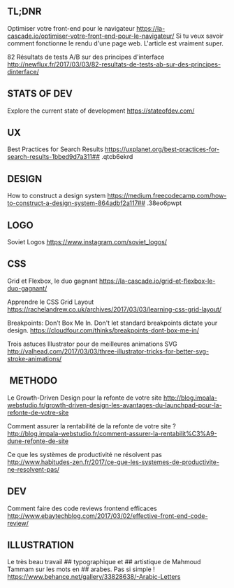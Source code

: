 ## TL;DNR​ ​

​Optimiser votre front-end pour le navigateur
https://la-cascade.io/optimiser-votre-front-end-pour-le-navigateur/
Si tu veux savoir comment fonctionne le rendu d'une page web. L'article est vraiment super.

82 Résultats de tests A/B sur des principes d'interface 
http://newflux.fr/2017/03/03/82-resultats-de-tests-ab-sur-des-principes-dinterface/



## STATS OF DEV

Explore the current state of development
https://stateofdev.com/​



## UX

Best Practices for Search Results
​https://uxplanet.org/best-practices-for-search-results-1bbed9d7a311## .qtcb6ekrd



## DESIGN

How to construct a design system
https://medium.freecodecamp.com/how-to-construct-a-design-system-864adbf2a117## .38eo6pwpt



##  LOGO

Soviet Logos
https://www.instagram.com/soviet_logos/



## CSS

Grid et Flexbox, le duo gagnant
https://la-cascade.io/grid-et-flexbox-le-duo-gagnant/

Apprendre le CSS Grid Layout
https://rachelandrew.co.uk/archives/2017/03/03/learning-css-grid-layout/​

Breakpoints: Don’t Box Me In. Don't let standard breakpoints dictate your design.
https://cloudfour.com/thinks/breakpoints-dont-box-me-in/

Trois astuces Illustrator pour de meilleures animations SVG
http://valhead.com/2017/03/03/three-illustrator-tricks-for-better-svg-stroke-animations/



## ​ METHODO

Le​ ​Growth-Driven Design pour la refonte de votre site
http://blog.impala-webstudio.fr/growth-driven-design-les-avantages-du-launchpad-pour-la-refonte-de-votre-site​

Comment assurer la rentabilité de la refonte de votre site ?
http://blog.impala-webstudio.fr/comment-assurer-la-rentabilit%C3%A9-dune-refonte-de-site

Ce que les systèmes de productivité ne résolvent pas
http://www.habitudes-zen.fr/2017/ce-que-les-systemes-de-productivite-ne-resolvent-pas/



##  DEV

Comment faire des code reviews frontend efficaces
http://www.ebaytechblog.com/2017/03/02/effective-front-end-code-review/



##  ILLUSTRATION

Le très beau travail ## typographique et ## artistique de Mahmoud Tammam sur les mots en ## arabes. Pas si simple ! ​
https://www.behance.net/gallery/33828638/-Arabic-Letters